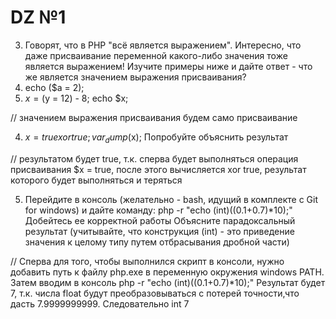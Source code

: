 # DZ №1

3. Говорят, что в PHP "всё является выражением". Интересно, что даже присваивание переменной какого-либо значения тоже является выражением! Изучите примеры ниже и дайте ответ - что же является значением выражения присваивания?
 1. echo ($a = 2);
 2. $x = ($y = 12) - 8; echo $x;

 // значением выражения присваивания будем само присваивание


4. $x = true xor true;
   var_dump($x);
   Попробуйте объяснить результат

// результатом будет true, т.к. сперва будет выполняться операция присваивания $x = true, после этого вычисляется xor true, результат которого будет выполняться и теряться  

5. Перейдите в консоль (желательно - bash, идущий в комплекте с Git for windows) и дайте команду:
php -r "echo (int)((0.1+0.7)*10);"
Добейтесь ее корректной работы
Объясните парадоксальный результат (учитывайте, что конструкция (int) - это приведение значения к целому типу путем отбрасывания дробной части)

// Сперва для того, чтобы выполнился скрипт в консоли, нужно добавить путь к файлу php.exe в переменную окружения windows PATH. Затем вводим в консоль php -r "echo (int)((0.1+0.7)*10);" 
Результат будет 7, т.к. числа float будут преобразовываться с потерей точности,что дасть 7.9999999999. Следовательно int 7 



    